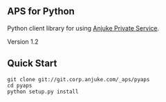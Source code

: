 ## APS for Python

Python client library for using [Anjuke Private Service](http://git.corp.anjuke.com/_aps/spec).

Version 1.2

## Quick Start

```
git clone git://git.corp.anjuke.com/_aps/pyaps
cd pyaps
python setup.py install
```
